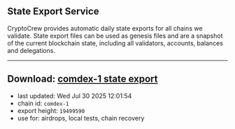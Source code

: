 ## State Export Service
CryptoCrew provides automatic daily state exports for all chains we validate. State export files can be used as genesis files and are a snapshot of the current blockchain state, including all validators, accounts, balances and delegations.

---
**Download: [comdex-1 state export](https://dl-eu2.ccvalidators.com/SERVICE/comdex/comdex-1_export_19499590.json)**
---

- last updated: Wed Jul 30 2025 12:01:54
- chain id: `comdex-1`
- export height: `19499590`
- use for: airdrops, local tests, chain recovery
